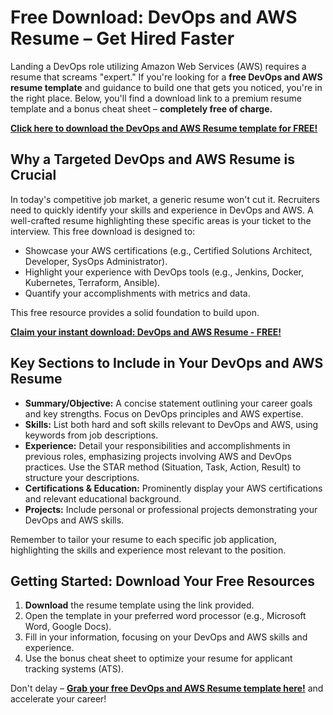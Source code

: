 # Free Download: DevOps and AWS Resume – Get Hired Faster

Landing a DevOps role utilizing Amazon Web Services (AWS) requires a resume that screams "expert." If you're looking for a **free DevOps and AWS resume template** and guidance to build one that gets you noticed, you're in the right place. Below, you'll find a download link to a premium resume template and a bonus cheat sheet – **completely free of charge.**

[**Click here to download the DevOps and AWS Resume template for FREE!**](https://udemywork.com/devops-and-aws-resume)

## Why a Targeted DevOps and AWS Resume is Crucial

In today's competitive job market, a generic resume won't cut it. Recruiters need to quickly identify your skills and experience in DevOps and AWS. A well-crafted resume highlighting these specific areas is your ticket to the interview. This free download is designed to:

*   Showcase your AWS certifications (e.g., Certified Solutions Architect, Developer, SysOps Administrator).
*   Highlight your experience with DevOps tools (e.g., Jenkins, Docker, Kubernetes, Terraform, Ansible).
*   Quantify your accomplishments with metrics and data.

This free resource provides a solid foundation to build upon.

[**Claim your instant download: DevOps and AWS Resume - FREE!**](https://udemywork.com/devops-and-aws-resume)

## Key Sections to Include in Your DevOps and AWS Resume

*   **Summary/Objective:** A concise statement outlining your career goals and key strengths. Focus on DevOps principles and AWS expertise.
*   **Skills:** List both hard and soft skills relevant to DevOps and AWS, using keywords from job descriptions.
*   **Experience:** Detail your responsibilities and accomplishments in previous roles, emphasizing projects involving AWS and DevOps practices. Use the STAR method (Situation, Task, Action, Result) to structure your descriptions.
*   **Certifications & Education:** Prominently display your AWS certifications and relevant educational background.
*   **Projects:** Include personal or professional projects demonstrating your DevOps and AWS skills.

Remember to tailor your resume to each specific job application, highlighting the skills and experience most relevant to the position.

## Getting Started: Download Your Free Resources

1.  **Download** the resume template using the link provided.
2.  Open the template in your preferred word processor (e.g., Microsoft Word, Google Docs).
3.  Fill in your information, focusing on your DevOps and AWS skills and experience.
4.  Use the bonus cheat sheet to optimize your resume for applicant tracking systems (ATS).

Don't delay – **[Grab your free DevOps and AWS Resume template here!](https://udemywork.com/devops-and-aws-resume)** and accelerate your career!
